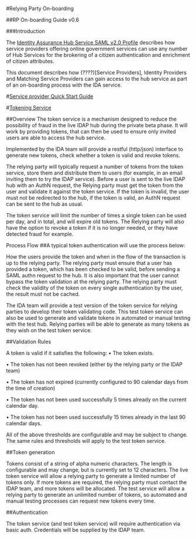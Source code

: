 #Relying Party On-boarding

##RP On-boarding Guide v0.6

###Introduction

The [Identity Assurance Hub Service SAML v2.0 Profile](https://www.gov.uk/government/uploads/system/uploads/attachment_data/file/263459/Identity_Assurance_Hub_Service_Profile_v1.1a.pdf) describes how service providers offering online government services can use any number of Hub Services for the brokering of a citizen authentication and enrichment of citizen attributes. 

This document describes how (????)[Service Providers], Identity Providers and Matching Service Providers can gain access to the hub service as part of an on-boarding process with the IDA service. 

#[Service provider Quick Start Guide](https://github.com/ianimeson/RPTest/blob/master/Service%20Provider)


#[Tokening Service](https://github.com/ianimeson/RPTest/blob/master/Tokening%20Service)

##Overview
The token service is a mechanism designed to reduce the possibility of fraud in the live IDAP hub during the private beta phase. It will work by providing tokens, that can then be used to ensure only invited users are able to access the hub service.

Implemented by the IDA team will provide a restful (http/json) interface to generate new tokens, check whether a token is valid and revoke tokens.


The relying party will typically request a number of tokens from the token service, store them and distribute them to users (for example, in an email inviting them to try the IDAP service).
Before a user is sent to the live IDAP hub with an AuthN request, the Relying party must get the token from the user and validate it against the token service. If the token is invalid, the user must not be redirected to the hub, if the token is valid, an AuthN request can be sent to the hub as usual.

The token service will limit the number of times a single token can be used per day, and in total, and will expire old tokens. The Relying party will also have the option to revoke a token if it is no longer needed, or they have detected fraud for example.

Process Flow
##A typical token authentication will use the process below:

How the users provide the token and when in the flow of the transaction is up to the relying party. The relying party must ensure that a user has provided a token, which has been checked to be valid, before sending a SAML authn request to the hub. It is also important that the user cannot bypass the token validation at the relying party. The relying party must check the validity of the token on every single authentication by the user, the result must not be cached.

The IDA team will provide a test version of the token service for relying parties to develop their token validating code. This test token service can also be used to generate and validate tokens in automated or manual testing with the test hub. Relying parties will be able to generate as many tokens as they wish on the test token service.

##Validation Rules

A token is valid if it satisfies the following:
• The token exists.

• The token has not been revoked (either by the relying party or the IDAP team)

• The token has not expired (currently configured to 90 calendar days from the time of creation)

• The token has not been used successfully 5 times already on the current calendar day.

• The token has not been used successfully 15 times already in the last 90 calendar days.

All of the above thresholds are configurable and may be subject to change. The same rules and thresholds will apply to the test token service.

##Token generation

Tokens consist of a string of alpha numeric characters. The length is configurable and may change, but is currently set to 12 characters.
The live token service will allow a relying party to generate a limited number of tokens only. If more tokens are required, the relying party must contact the IDAP team, and more tokens will be allocated.
The test service will allow a relying party to generate an unlimited number of tokens, so automated and manual testing processes can request new tokens every time.

##Authentication

The token service (and test token service) will require authentication via basic auth. Credentials will be supplied by the IDAP team.





